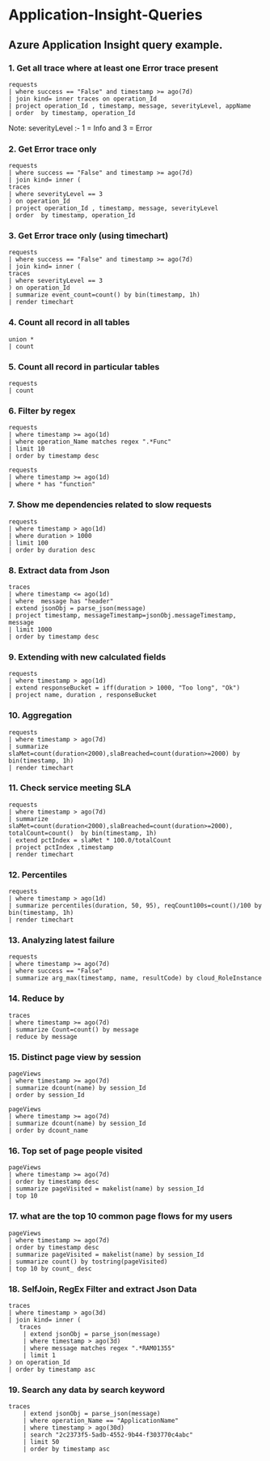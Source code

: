 # Application-Insight-Queries
## Azure Application Insight query example.

### 1. Get all trace where at least one Error trace present
```
requests
| where success == "False" and timestamp >= ago(7d) 
| join kind= inner traces on operation_Id  
| project operation_Id , timestamp, message, severityLevel, appName 
| order  by timestamp, operation_Id
```
Note: severityLevel :- 1 = Info and 3 = Error

### 2. Get Error trace only
```
requests
| where success == "False" and timestamp >= ago(7d) 
| join kind= inner (
traces
| where severityLevel == 3
) on operation_Id  
| project operation_Id , timestamp, message, severityLevel  
| order  by timestamp, operation_Id
```
### 3. Get Error trace only (using timechart)
```
requests
| where success == "False" and timestamp >= ago(7d)
| join kind= inner (
traces
| where severityLevel == 3
) on operation_Id  
| summarize event_count=count() by bin(timestamp, 1h) 
| render timechart
```

### 4. Count all record in all tables
```
union *
| count 
```

### 5. Count all record in particular tables
```
requests
| count
```

### 6. Filter by regex
```
requests
| where timestamp >= ago(1d) 
| where operation_Name matches regex ".*Func" 
| limit 10 
| order by timestamp desc 
```

```
requests
| where timestamp >= ago(1d) 
| where * has "function" 
```

### 7. Show me dependencies related to slow requests
```
requests
| where timestamp > ago(1d)
| where duration > 1000
| limit 100
| order by duration desc
```

### 8. Extract data from Json
```
traces
| where timestamp <= ago(1d) 
| where  message has "header"
| extend jsonObj = parse_json(message) 
| project timestamp, messageTimestamp=jsonObj.messageTimestamp, message
| limit 1000
| order by timestamp desc 
```

### 9. Extending with new calculated fields
```
requests
| where timestamp > ago(1d)
| extend responseBucket = iff(duration > 1000, "Too long", "Ok") 
| project name, duration , responseBucket 
```

### 10. Aggregation
```
requests
| where timestamp > ago(7d)
| summarize slaMet=count(duration<2000),slaBreached=count(duration>=2000) by bin(timestamp, 1h)  
| render timechart 
```

### 11. Check service meeting SLA
```
requests
| where timestamp > ago(7d)
| summarize slaMet=count(duration<2000),slaBreached=count(duration>=2000), totalCount=count()  by bin(timestamp, 1h) 
| extend pctIndex = slaMet * 100.0/totalCount 
| project pctIndex ,timestamp
| render timechart  
```

### 12. Percentiles
```
requests
| where timestamp > ago(1d)
| summarize percentiles(duration, 50, 95), reqCount100s=count()/100 by bin(timestamp, 1h)  
| render timechart  
```

### 13. Analyzing latest failure
```
requests
| where timestamp >= ago(7d)
| where success == "False" 
| summarize arg_max(timestamp, name, resultCode) by cloud_RoleInstance
```


### 14. Reduce by
```
traces
| where timestamp >= ago(7d)
| summarize Count=count() by message
| reduce by message 
```

### 15. Distinct page view by session
```
pageViews
| where timestamp >= ago(7d)
| summarize dcount(name) by session_Id  
| order by session_Id
```

```
pageViews
| where timestamp >= ago(7d)
| summarize dcount(name) by session_Id  
| order by dcount_name  
```

### 16. Top set of page people visited
```
pageViews
| where timestamp >= ago(7d)
| order by timestamp desc
| summarize pageVisited = makelist(name) by session_Id 
| top 10
```

### 17. what are the top 10 common page flows for my users
```
pageViews
| where timestamp >= ago(7d)
| order by timestamp desc
| summarize pageVisited = makelist(name) by session_Id 
| summarize count() by tostring(pageVisited)  
| top 10 by count_ desc
```
### 18. SelfJoin, RegEx Filter and extract Json Data
```
traces
| where timestamp > ago(3d)
| join kind= inner (
   traces
    | extend jsonObj = parse_json(message) 
    | where timestamp > ago(3d)
    | where message matches regex ".*RAM01355"
    | limit 1
) on operation_Id 
| order by timestamp asc 
```

### 19. Search any data by search keyword
```
traces
    | extend jsonObj = parse_json(message) 
    | where operation_Name == "ApplicationName" 
    | where timestamp > ago(30d)
    | search "2c2373f5-5adb-4552-9b44-f303770c4abc"  
    | limit 50
    | order by timestamp asc 
```
